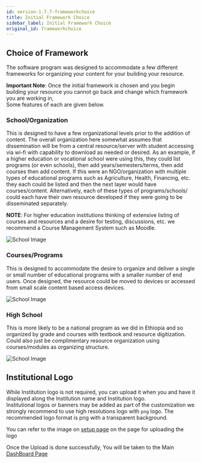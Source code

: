 ```yaml
---
id: version-1.7.7-frameworkchoice
title: Initial Framework Choice
sidebar_label: Initial Framework Choice
original_id: frameworkchoice
---
```


## Choice of Framework  

The software program was designed to accommodate a few different frameworks for organizing your content for your building your resource.  

**Important Note**: Once the initial framework is chosen and you begin building your resource you cannot go back and change which framework you are working in,   
Some features of each are given below.  

### School/Organization  

This is designed to have a few organizational levels prior to the addition of content.  The overall organization here somewhat assumes that dissemination will be from a central resource/server with student accessing via wi-fi with capability to download as needed or desired.   As an example, if a higher education or vocational school were using this, they could list programs (or even schools), then add years/semesters/terms, then add courses then add content.  If this were an NGO/organization with multiple types of educational programs such as Agriculture, Health, Financing, etc. they each could be listed and then the next layer would have courses/content.  Alternatively, each of these types of programs/schools/ could each have their own resource developed if they were going to be disseminated separately.   

**NOTE**: For higher education institutions thinking of extensive listing of courses and resources and a desire for testing, discussions, etc. we recommend a Course Management System such as Moodle. 

![School Image](assets/school10.png) 

### Courses/Programs  

This is designed to accommodate the desire to organize and deliver a single or small number of educational programs with a smaller number of end users.  Once designed, the resource could be moved to devices or accessed from small scale content based access devices.  

![School Image](assets/school11.png)  

###  High School  

This is more likely to be a national program as we did in Ethiopia and so organized by grade and courses with textbook and resource digitization.  Could also just be complimentary resource organization using courses/modules as organizing structure.  

![School Image](assets/school12.png) 

## Institutional Logo  

While Institution logo is not required, you can upload it when you and have it displayed along the Institution name and Institution logo.  
Institutional logos or banners may be added as part of the customization
we strongly recommend to use high resolutions logo with `png` logo.  The recommended logo format is png with a transparent background.

You can refer to the image on [setup page](initialsetup.md#overview-1) on the page for uploading the logo
  

Once the Upload is done successfully, You will be taken to the Main [DashBoard Page](accounts.md)     


